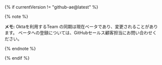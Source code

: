 {% if currentVersion != "github-ae@latest" %}

{% note %}

**メモ:** Oktaを利用するTeam の同期は現在ベータであり、変更されることがあります。 ベータへの登録については、GitHubセールス顧客担当にお問い合わせください。

{% endnote %}

{% endif %}
